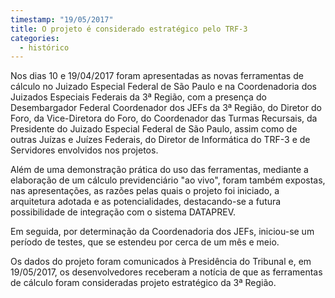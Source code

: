 ```yaml
---
timestamp: "19/05/2017"
title: O projeto é considerado estratégico pelo TRF-3
categories:
  - histórico
---
```


Nos dias 10 e 19/04/2017 foram apresentadas as novas ferramentas de cálculo no Juizado Especial Federal de São Paulo e na Coordenadoria dos Juizados Especiais Federais da 3ª Região, com a presença do Desembargador Federal Coordenador dos JEFs da 3ª Região, do Diretor do Foro, da Vice-Diretora do Foro, do Coordenador das Turmas Recursais, da Presidente do Juizado Especial Federal de São Paulo, assim como de outras Juízas e Juízes Federais, do Diretor de Informática do TRF-3 e de Servidores envolvidos nos projetos.

Além de uma demonstração prática do uso das ferramentas, mediante a elaboração de um cálculo previdenciário "ao vivo", foram também expostas, nas apresentações, as razões pelas quais o projeto foi iniciado, a arquitetura adotada e as potencialidades, destacando-se a futura possibilidade de integração com o sistema DATAPREV.

Em seguida, por determinação da Coordenadoria dos JEFs, iniciou-se um período de testes, que se estendeu por cerca de um mês e meio.

Os dados do projeto foram comunicados à Presidência do Tribunal e, em 19/05/2017, os desenvolvedores receberam a notícia de que as ferramentas de cálculo foram consideradas projeto estratégico da 3ª Região.
